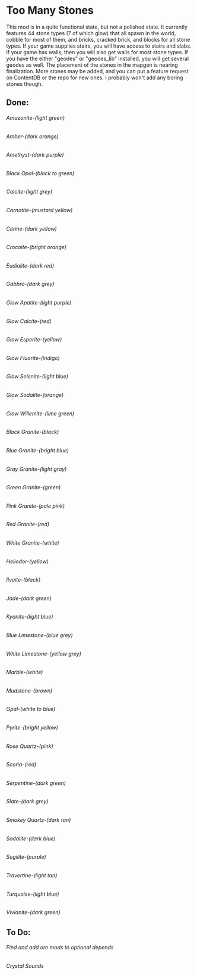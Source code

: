 # Too Many Stones

This mod is in a quite functional state, but not a polished state. It currently features 44 stone types (7 of which glow) that all spawn in the world, cobble for most of them, and bricks, cracked brick, and blocks for all stone types. If your game supplies stairs, you will have access to stairs and slabs. If your game has walls, then you will also get walls for most stone types. If you have the either "geodes" or "geodes_lib" installed, you will get several geodes as well. The placement of the stones in the mapgen is nearing finalization. More stones may be added, and you can put a feature request on ContentDB or the repo for new ones. I probably won't add any boring stones though.

## Done:
###### Amazonite-(light green)
###### Amber-(dark orange)
###### Amethyst-(dark purple)
###### Black Opal-(black to green)
###### Calcite-(light grey)
###### Carnotite-(mustard yellow)
###### Citrine-(dark yellow)
###### Crocoite-(bright orange)
###### Eudialite-(dark red)
###### Gabbro-(dark grey)
###### Glow Apatite-(light purple)
###### Glow Calcite-(red)
###### Glow Esperite-(yellow)
###### Glow Fluorite-(indigo)
###### Glow Selenite-(light blue)
###### Glow Sodalite-(orange)
###### Glow Willemite-(lime green)
###### Black Granite-(black)
###### Blue Granite-(bright blue)
###### Gray Granite-(light gray)
###### Green Granite-(green)
###### Pink Granite-(pale pink)
###### Red Granite-(red)
###### White Granite-(white)
###### Heliodor-(yellow)
###### Ilvaite-(black)
###### Jade-(dark green)
###### Kyanite-(light blue)
###### Blue Limestone-(blue grey)
###### White Limestone-(yellow grey)
###### Marble-(white)
###### Mudstone-(brown)
###### Opal-(white to blue)
###### Pyrite-(bright yellow)
###### Rose Quartz-(pink)
###### Scoria-(red)
###### Serpentine-(dark green)
###### Slate-(dark grey)
###### Smokey Quartz-(dark tan)
###### Sodalite-(dark blue)
###### Sugilite-(purple)
###### Travertine-(light tan)
###### Turquoise-(light blue)
###### Vivianite-(dark green)

## To Do:
###### Find and add ore mods to optional depends
###### Crystal Sounds
